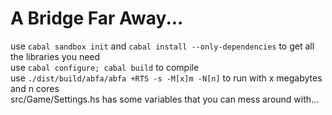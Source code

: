 # A Bridge Far Away...

use `cabal sandbox init` and `cabal install --only-dependencies` to get all the libraries you need  
use `cabal configure; cabal build` to compile  
use `./dist/build/abfa/abfa +RTS -s -M[x]m -N[n]` to run with x megabytes and n cores  
src/Game/Settings.hs has some variables that you can mess around with...  
